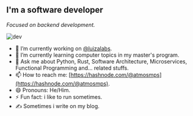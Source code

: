 ## I'm a software developer

*Focused on backend development.*

![dev](https://atmosmps.sirv.com/Images/this_is_fine_capa_wg1a6r-1210x544.png?w=700)

- 🔭 I’m currently working on [@luizalabs](https://github.com/luizalabs).
- 🌱 I’m currently learning computer topics in my master's program.
- 💬 Ask me about Python, Rust, Software Architecture, Microservices, Functional Programming and... related stuffs.
- 📫 How to reach me: [https://hashnode.com/@atmosmps](https://hashnode.com/@atmosmps).
- 😄 Pronouns: He/Him.
- ⚡ Fun fact: i like to run sometimes.
- &#x270d; Sometimes i write on my blog.
